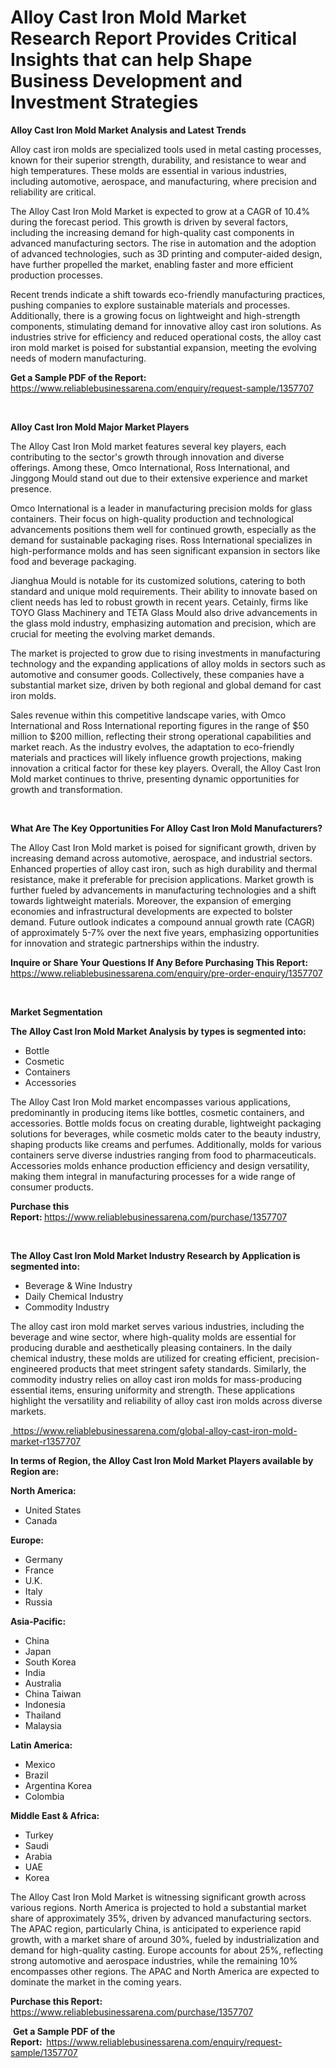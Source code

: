 <p><h1>Alloy Cast Iron Mold Market Research Report Provides Critical Insights that can help Shape Business Development and Investment Strategies</h1></p><p><strong>Alloy Cast Iron Mold Market Analysis and Latest Trends</strong></p>
<p><p>Alloy cast iron molds are specialized tools used in metal casting processes, known for their superior strength, durability, and resistance to wear and high temperatures. These molds are essential in various industries, including automotive, aerospace, and manufacturing, where precision and reliability are critical.</p><p>The Alloy Cast Iron Mold Market is expected to grow at a CAGR of 10.4% during the forecast period. This growth is driven by several factors, including the increasing demand for high-quality cast components in advanced manufacturing sectors. The rise in automation and the adoption of advanced technologies, such as 3D printing and computer-aided design, have further propelled the market, enabling faster and more efficient production processes.</p><p>Recent trends indicate a shift towards eco-friendly manufacturing practices, pushing companies to explore sustainable materials and processes. Additionally, there is a growing focus on lightweight and high-strength components, stimulating demand for innovative alloy cast iron solutions. As industries strive for efficiency and reduced operational costs, the alloy cast iron mold market is poised for substantial expansion, meeting the evolving needs of modern manufacturing.</p></p>
<p><strong>Get a Sample PDF of the Report:&nbsp;</strong> <a href="https://www.reliablebusinessarena.com/enquiry/request-sample/1357707?utm_campaign=3565&utm_medium=2&utm_source=Github&utm_content=ia&utm_term=16042025&utm_id=alloy-cast-iron-mold">https://www.reliablebusinessarena.com/enquiry/request-sample/1357707</a></p>
<p>&nbsp;</p>
<p><strong>Alloy Cast Iron Mold Major Market Players</strong></p>
<p><p>The Alloy Cast Iron Mold market features several key players, each contributing to the sector's growth through innovation and diverse offerings. Among these, Omco International, Ross International, and Jinggong Mould stand out due to their extensive experience and market presence.</p><p>Omco International is a leader in manufacturing precision molds for glass containers. Their focus on high-quality production and technological advancements positions them well for continued growth, especially as the demand for sustainable packaging rises. Ross International specializes in high-performance molds and has seen significant expansion in sectors like food and beverage packaging.</p><p>Jianghua Mould is notable for its customized solutions, catering to both standard and unique mold requirements. Their ability to innovate based on client needs has led to robust growth in recent years. Cetainly, firms like TOYO Glass Machinery and TETA Glass Mould also drive advancements in the glass mold industry, emphasizing automation and precision, which are crucial for meeting the evolving market demands.</p><p>The market is projected to grow due to rising investments in manufacturing technology and the expanding applications of alloy molds in sectors such as automotive and consumer goods. Collectively, these companies have a substantial market size, driven by both regional and global demand for cast iron molds.</p><p>Sales revenue within this competitive landscape varies, with Omco International and Ross International reporting figures in the range of $50 million to $200 million, reflecting their strong operational capabilities and market reach. As the industry evolves, the adaptation to eco-friendly materials and practices will likely influence growth projections, making innovation a critical factor for these key players. Overall, the Alloy Cast Iron Mold market continues to thrive, presenting dynamic opportunities for growth and transformation.</p></p>
<p>&nbsp;</p>
<p><strong>What Are The Key Opportunities For Alloy Cast Iron Mold Manufacturers?</strong></p>
<p><p>The Alloy Cast Iron Mold market is poised for significant growth, driven by increasing demand across automotive, aerospace, and industrial sectors. Enhanced properties of alloy cast iron, such as high durability and thermal resistance, make it preferable for precision applications. Market growth is further fueled by advancements in manufacturing technologies and a shift towards lightweight materials. Moreover, the expansion of emerging economies and infrastructural developments are expected to bolster demand. Future outlook indicates a compound annual growth rate (CAGR) of approximately 5-7% over the next five years, emphasizing opportunities for innovation and strategic partnerships within the industry.</p></p>
<p><strong>Inquire or Share Your Questions If Any Before Purchasing This Report:</strong> <a href="https://www.reliablebusinessarena.com/enquiry/pre-order-enquiry/1357707?utm_campaign=3565&utm_medium=2&utm_source=Github&utm_content=ia&utm_term=16042025&utm_id=alloy-cast-iron-mold">https://www.reliablebusinessarena.com/enquiry/pre-order-enquiry/1357707</a></p>
<p>&nbsp;</p>
<p><strong>Market Segmentation</strong></p>
<p><strong>The Alloy Cast Iron Mold Market Analysis by types is segmented into:</strong></p>
<p><ul><li>Bottle</li><li>Cosmetic</li><li>Containers</li><li>Accessories</li></ul></p>
<p><p>The Alloy Cast Iron Mold market encompasses various applications, predominantly in producing items like bottles, cosmetic containers, and accessories. Bottle molds focus on creating durable, lightweight packaging solutions for beverages, while cosmetic molds cater to the beauty industry, shaping products like creams and perfumes. Additionally, molds for various containers serve diverse industries ranging from food to pharmaceuticals. Accessories molds enhance production efficiency and design versatility, making them integral in manufacturing processes for a wide range of consumer products.</p></p>
<p><strong>Purchase this Report:&nbsp;</strong><a href="https://www.reliablebusinessarena.com/purchase/1357707?utm_campaign=3565&utm_medium=2&utm_source=Github&utm_content=ia&utm_term=16042025&utm_id=alloy-cast-iron-mold">https://www.reliablebusinessarena.com/purchase/1357707</a></p>
<p>&nbsp;</p>
<p><strong>The Alloy Cast Iron Mold Market Industry Research by Application is segmented into:</strong></p>
<p><ul><li>Beverage & Wine Industry</li><li>Daily Chemical Industry</li><li>Commodity Industry</li></ul></p>
<p><p>The alloy cast iron mold market serves various industries, including the beverage and wine sector, where high-quality molds are essential for producing durable and aesthetically pleasing containers. In the daily chemical industry, these molds are utilized for creating efficient, precision-engineered products that meet stringent safety standards. Similarly, the commodity industry relies on alloy cast iron molds for mass-producing essential items, ensuring uniformity and strength. These applications highlight the versatility and reliability of alloy cast iron molds across diverse markets.</p></p>
<p><a href="https://www.reliablebusinessarena.com/global-alloy-cast-iron-mold-market-r1357707?utm_campaign=3565&utm_medium=2&utm_source=Github&utm_content=ia&utm_term=16042025&utm_id=alloy-cast-iron-mold">&nbsp;https://www.reliablebusinessarena.com/global-alloy-cast-iron-mold-market-r1357707</a></p>
<p><strong>In terms of Region, the Alloy Cast Iron Mold Market Players available by Region are:</strong></p>
<p>
    <p> <strong> North America: </strong>
        <ul>
            <li>United States</li>
            <li>Canada</li>
        </ul>
        </p> 
    <p> <strong> Europe: </strong>
        <ul>
            <li>Germany</li>
            <li>France</li>
            <li>U.K.</li>
            <li>Italy</li>
            <li>Russia</li>
        </ul>
        </p> 
    <p> <strong> Asia-Pacific: </strong>
        <ul>
            <li>China</li>
            <li>Japan</li>
            <li>South Korea</li>
            <li>India</li>
            <li>Australia</li>
            <li>China Taiwan</li>
            <li>Indonesia</li>
            <li>Thailand</li>
            <li>Malaysia</li>
        </ul>
        </p> 
    <p> <strong> Latin America: </strong>
        <ul>
            <li>Mexico</li>
            <li>Brazil</li>
            <li>Argentina Korea</li>
            <li>Colombia</li>
        </ul>
        </p> 
    <p> <strong> Middle East & Africa: </strong>
        <ul>
            <li>Turkey</li>
            <li>Saudi</li>
            <li>Arabia</li>
            <li>UAE</li>
            <li>Korea</li>
        </ul>
    </p>
    </p>
<p><p>The Alloy Cast Iron Mold Market is witnessing significant growth across various regions. North America is projected to hold a substantial market share of approximately 35%, driven by advanced manufacturing sectors. The APAC region, particularly China, is anticipated to experience rapid growth, with a market share of around 30%, fueled by industrialization and demand for high-quality casting. Europe accounts for about 25%, reflecting strong automotive and aerospace industries, while the remaining 10% encompasses other regions. The APAC and North America are expected to dominate the market in the coming years.</p></p>
<p><strong>Purchase this Report: </strong><a href="https://www.reliablebusinessarena.com/purchase/1357707?utm_campaign=3565&utm_medium=2&utm_source=Github&utm_content=ia&utm_term=16042025&utm_id=alloy-cast-iron-mold">https://www.reliablebusinessarena.com/purchase/1357707</a></p>
<p>&nbsp;<strong>Get a Sample PDF of the Report:&nbsp;&nbsp;</strong><a href="https://www.reliablebusinessarena.com/enquiry/request-sample/1357707?utm_campaign=3565&utm_medium=2&utm_source=Github&utm_content=ia&utm_term=16042025&utm_id=alloy-cast-iron-mold">https://www.reliablebusinessarena.com/enquiry/request-sample/1357707</a></p>
<p><strong></strong></p>
<p><p></p><p></p><p></p></p>